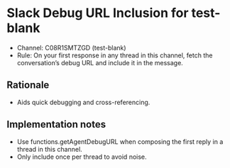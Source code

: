 # Slack Debug URL Inclusion for test-blank

- Channel: C08R1SMTZGD (test-blank)
- Rule: On your first response in any thread in this channel, fetch the conversation’s debug URL and include it in the message.

## Rationale

- Aids quick debugging and cross-referencing.

## Implementation notes

- Use functions.getAgentDebugURL when composing the first reply in a thread in this channel.
- Only include once per thread to avoid noise.
